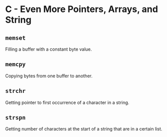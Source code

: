# C - Even More Pointers, Arrays, and String

## `memset`
Filling a buffer with a constant byte value.

## `memcpy`
Copying bytes from one buffer to another.

## `strchr`
Getting pointer to first occurrence of a character in a string.

## `strspn`
Getting number of characters at the start of a string that are in a certain list.

